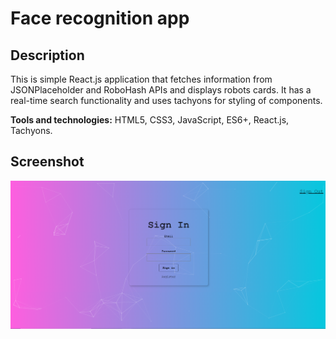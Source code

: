 # Face recognition app

## Description

This is simple React.js application that fetches information from JSONPlaceholder and RoboHash APIs and displays robots cards. It has a real-time search functionality and uses tachyons for styling of components.

**Tools and technologies:** HTML5, CSS3, JavaScript, ES6+, React.js, Tachyons.

## Screenshot
![image](public/facerecognitionPic.png)
